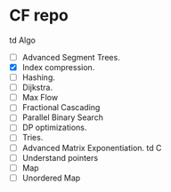 # CF repo
 

td Algo

- [ ] Advanced Segment Trees.
- [x] Index compression.
- [ ] Hashing.
- [ ] Dijkstra.
- [ ] Max Flow
- [ ] Fractional Cascading
- [ ] Parallel Binary Search
- [ ] DP optimizations.
- [ ] Tries.
- [ ] Advanced Matrix Exponentiation.
td C
- [ ] Understand pointers
- [ ] Map 
- [ ] Unordered Map